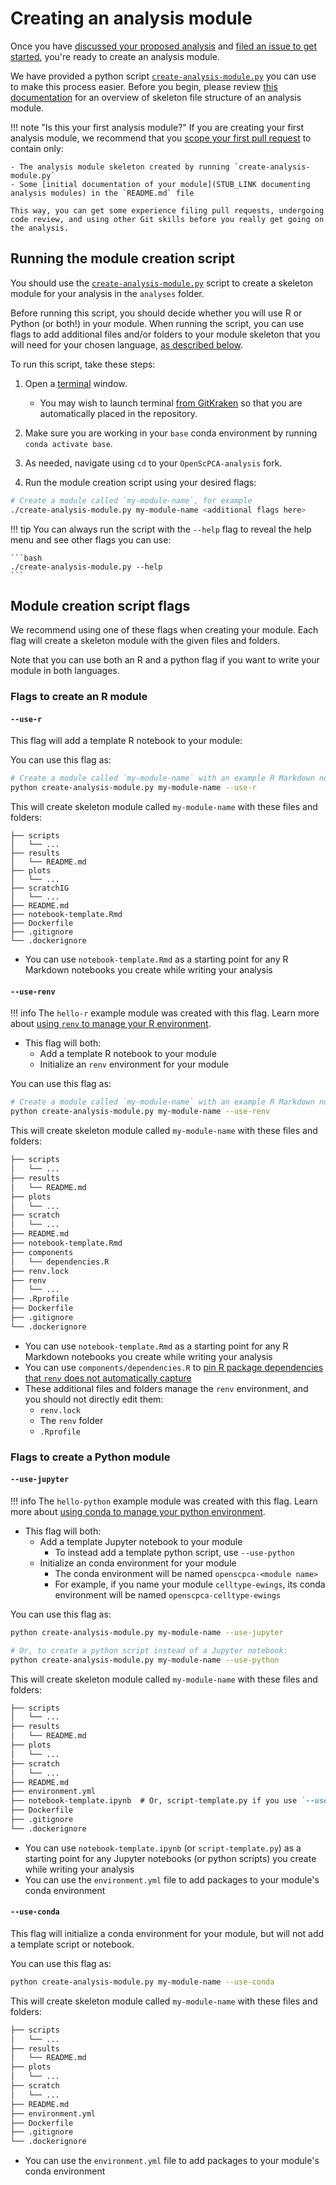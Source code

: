 # Creating an analysis module

Once you have [discussed your proposed analysis](../../communications-tools/index.md#github-discussions) and [filed an issue to get started](../../communications-tools/index.md#github-issues), you're ready to create an analysis module.

We have provided a python script [`create-analysis-module.py`](https://github.com/AlexsLemonade/OpenScPCA-analysis/blob/main/create-analysis-module.py) you can use to make this process easier.
Before you begin, please review [this documentation](../analysis-modules/index.md) for an overview of skeleton file structure of an analysis module.


!!! note "Is this your first analysis module?"
    If you are creating your first analysis module, we recommend that you [scope your first pull request](../creating-pull-requests/scoping-pull-requests.md)  to contain only:

    - The analysis module skeleton created by running `create-analysis-module.py`
    - Some [initial documentation of your module](STUB_LINK documenting analysis modules) in the `README.md` file

    This way, you can get some experience filing pull requests, undergoing code review, and using other Git skills before you really get going on the analysis.


## Running the module creation script

You should use the [`create-analysis-module.py`](https://github.com/AlexsLemonade/OpenScPCA-analysis/blob/main/create-analysis-module.py) script to create a skeleton module for your analysis in the `analyses` folder.

Before running this script, you should decide whether you will use R or Python (or both!) in your module.
When running the script, you can use flags to add additional files and/or folders to your module skeleton that you will need for your chosen language, [as described below](#script-flags).


To run this script, take these steps:

1. Open a [terminal](../../software-platforms/general-tools/using-the-terminal.md) window.
    - You may wish to launch terminal [from GitKraken](../../software-platforms/general-tools/using-the-terminal.md#gitkraken) so that you are automatically placed in the repository.

1. Make sure you are working in your `base` conda environment by running `conda activate base`.

1. As needed, navigate using `cd` to your `OpenScPCA-analysis` fork.

1. Run the module creation script using your desired flags:

```bash
# Create a module called `my-module-name`, for example
./create-analysis-module.py my-module-name <additional flags here>
```

!!! tip
    You can always run the script with the `--help` flag to reveal the help menu and see other flags you can use:

    ```bash
    ./create-analysis-module.py --help
    ```

## Module creation script flags


We recommend using one of these flags when creating your module.
Each flag will create a skeleton module with the given files and folders.

Note that you can use both an R and a python flag if you want to write your module in both languages.

### Flags to create an R module

#### `--use-r`

This flag will add a template R notebook to your module:

You can use this flag as:

```bash
# Create a module called `my-module-name` with an example R Markdown notebook
python create-analysis-module.py my-module-name --use-r
```

This will create skeleton module called `my-module-name` with these files and folders:


```
├── scripts
│   └── ...
├── results
│   └── README.md
├── plots
│   └── ...
├── scratchIG
│   └── ...
├── README.md
├── notebook-template.Rmd
├── Dockerfile
├── .gitignore
└── .dockerignore
```

- You can use `notebook-template.Rmd` as a starting point for any R Markdown notebooks you create while writing your analysis



#### `--use-renv`

!!! info
    The `hello-r` example module was created with this flag.
    Learn more about [using `renv` to manage your R environment](../starting-your-analysis/determining-software-requirements/#using-renv).

- This flag will both:
    - Add a template R notebook to your module
    - Initialize an `renv` environment for your module

You can use this flag as:

```bash
# Create a module called `my-module-name` with an example R Markdown notebook and an `renv` environment
python create-analysis-module.py my-module-name --use-renv
```

This will create skeleton module called `my-module-name` with these files and folders:


```markdown
├── scripts
│   └── ...
├── results
│   └── README.md
├── plots
│   └── ...
├── scratch
│   └── ...
├── README.md
├── notebook-template.Rmd
├── components
│   └── dependencies.R
├── renv.lock
├── renv
│   └── ...
├── .Rprofile
├── Dockerfile
├── .gitignore
└── .dockerignore
```

- You can use `notebook-template.Rmd` as a starting point for any R Markdown notebooks you create while writing your analysis
- You can use `components/dependencies.R` to [pin R package dependencies that `renv` does not automatically capture](../starting-your-analysis/determining-software-requirements/#pinning-dependencies-that-are-not-captured-automatically)
- These additional files and folders manage the `renv` environment, and you should not directly edit them:
    - `renv.lock`
    - The `renv` folder
    - `.Rprofile`


### Flags to create a Python module

#### `--use-jupyter`

!!! info
    The `hello-python` example module was created with this flag.
    Learn more about [using conda to manage your python environment](../starting-your-analysis/determining-software-requirements/#managing-software-dependencies-in-python-with-conda).

- This flag will both:
    - Add a template Jupyter notebook to your module
      - To instead add a template python script, use `--use-python`
    - Initialize an conda environment for your module
      - The conda environment will be named `openscpca-<module name>`
      - For example, if you name your module `celltype-ewings`, its conda environment will be named `openscpca-celltype-ewings`

You can use this flag as:

```bash
python create-analysis-module.py my-module-name --use-jupyter

# Or, to create a python script instead of a Jupyter notebook:
python create-analysis-module.py my-module-name --use-python
```

This will create skeleton module called `my-module-name` with these files and folders:

```markdown
├── scripts
│   └── ...
├── results
│   └── README.md
├── plots
│   └── ...
├── scratch
│   └── ...
├── README.md
├── environment.yml
├── notebook-template.ipynb  # Or, script-template.py if you use `--use-python`
├── Dockerfile
├── .gitignore
└── .dockerignore
```

- You can use `notebook-template.ipynb` (or `script-template.py`) as a starting point for any Jupyter notebooks (or python scripts) you create while writing your analysis
- You can use the `environment.yml` file to add packages to your module's conda environment



#### `--use-conda`

This flag will initialize a conda environment for your module, but will not add a template script or notebook.

You can use this flag as:

```bash
python create-analysis-module.py my-module-name --use-conda
```

This will create skeleton module called `my-module-name` with these files and folders:


```markdown
├── scripts
│   └── ...
├── results
│   └── README.md
├── plots
│   └── ...
├── scratch
│   └── ...
├── README.md
├── environment.yml
├── Dockerfile
├── .gitignore
└── .dockerignore
```

- You can use the `environment.yml` file to add packages to your module's conda environment
